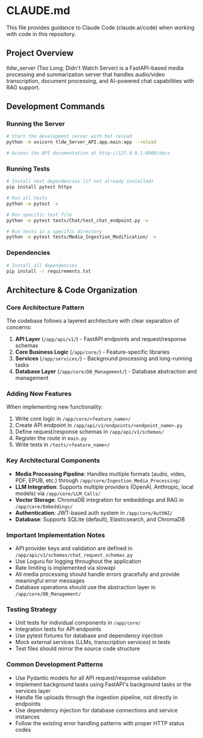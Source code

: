 # CLAUDE.md

This file provides guidance to Claude Code (claude.ai/code) when working with code in this repository.

## Project Overview

tldw_server (Too Long; Didn't Watch Server) is a FastAPI-based media processing and summarization server that handles audio/video transcription, document processing, and AI-powered chat capabilities with RAG support.

## Development Commands

### Running the Server
```bash
# Start the development server with hot reload
python -m uvicorn tldw_Server_API.app.main:app --reload

# Access the API documentation at http://127.0.0.1:8000/docs
```

### Running Tests
```bash
# Install test dependencies (if not already installed)
pip install pytest httpx

# Run all tests
python -m pytest -v

# Run specific test file
python -m pytest tests/Chat/test_chat_endpoint.py -v

# Run tests in a specific directory
python -m pytest tests/Media_Ingestion_Modification/ -v
```

### Dependencies
```bash
# Install all dependencies
pip install -r requirements.txt
```

## Architecture & Code Organization

### Core Architecture Pattern
The codebase follows a layered architecture with clear separation of concerns:

1. **API Layer** (`/app/api/v1/`) - FastAPI endpoints and request/response schemas
2. **Core Business Logic** (`/app/core/`) - Feature-specific libraries
3. **Services** (`/app/services/`) - Background processing and long-running tasks
4. **Database Layer** (`/app/core/DB_Management/`) - Database abstraction and management

### Adding New Features

When implementing new functionality:
1. Write core logic in `/app/core/<feature_name>/`
2. Create API endpoint in `/app/api/v1/endpoints/<endpoint_name>.py`
3. Define request/response schemas in `/app/api/v1/schemas/`
4. Register the route in `main.py`
5. Write tests in `/tests/<feature_name>/`

### Key Architectural Components

- **Media Processing Pipeline**: Handles multiple formats (audio, video, PDF, EPUB, etc.) through `/app/core/Ingestion_Media_Processing/`
- **LLM Integration**: Supports multiple providers (OpenAI, Anthropic, local models) via `/app/core/LLM_Calls/`
- **Vector Storage**: ChromaDB integration for embeddings and RAG in `/app/core/Embeddings/`
- **Authentication**: JWT-based auth system in `/app/core/AuthNZ/`
- **Database**: Supports SQLite (default), Elasticsearch, and ChromaDB

### Important Implementation Notes

- API provider keys and validation are defined in `/app/api/v1/schemas/chat_request_schemas.py`
- Use Loguru for logging throughout the application
- Rate limiting is implemented via slowapi
- All media processing should handle errors gracefully and provide meaningful error messages
- Database operations should use the abstraction layer in `/app/core/DB_Management/`

### Testing Strategy

- Unit tests for individual components in `/app/core/`
- Integration tests for API endpoints
- Use pytest fixtures for database and dependency injection
- Mock external services (LLMs, transcription services) in tests
- Test files should mirror the source code structure

### Common Development Patterns

- Use Pydantic models for all API request/response validation
- Implement background tasks using FastAPI's background tasks or the services layer
- Handle file uploads through the ingestion pipeline, not directly in endpoints
- Use dependency injection for database connections and service instances
- Follow the existing error handling patterns with proper HTTP status codes